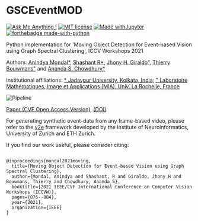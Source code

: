 # GSCEventMOD
[![Ask Me Anything !](https://img.shields.io/badge/Ask%20me-anything-1abc9c.svg)](https://GitHub.com/Naereen/ama)
[![MIT license](https://img.shields.io/badge/License-MIT-blue.svg)](https://lbesson.mit-license.org/)
[![Made withJupyter](https://img.shields.io/badge/Made%20with-Jupyter-orange?style=for-the-badge&logo=Jupyter)](https://jupyter.org/try)
[![forthebadge made-with-python](http://ForTheBadge.com/images/badges/made-with-python.svg)](https://www.python.org/)

Python implementation for 'Moving Object Detection for Event-based Vision using Graph Spectral Clustering', ICCV Workshops 2021

Authors: [Anindya Mondal*](https://sites.google.com/view/anindyamondal), [Shashant R*](https://www.researchgate.net/profile/Shashant-R), [Jhony H. Giraldo"](https://sites.google.com/view/jhonygiraldo), [Thierry Bouwmans"](https://sites.google.com/site/thierrybouwmans) and [Ananda S. Chowdhury*](https://sites.google.com/site/anandachowdhury)

Institutional affiliations: [\* Jadavpur University, Kolkata, India](http://www.jaduniv.edu.in/); [\" 
Laboratoire Mathématiques, Image et Applications (MIA), Univ. La Rochelle, France](http://mia.univ-larochelle.fr/)

![Pipeline](https://github.com/anindya2001/GSCEventMOD/blob/main/pipeline.png)

[Paper (CVF Open Access Version)](https://openaccess.thecvf.com/content/ICCV2021W/GSP-CV/papers/Mondal_Moving_Object_Detection_for_Event-Based_Vision_Using_Graph_Spectral_Clustering_ICCVW_2021_paper.pdf),
[(DOI)](https://ieeexplore.ieee.org/abstract/document/9607843)

For generating synthetic event-data from any frame-based video, please refer to the [v2e](https://sites.google.com/view/video2events/home) framework developed by the Institute of Neuroinformatics, University of Zurich and ETH Zurich. 

If you find our work useful, please consider citing:

```

@inproceedings{mondal2021moving,
  title={Moving Object Detection for Event-based Vision using Graph Spectral Clustering},
  author={Mondal, Anindya and Shashant, R and Giraldo, Jhony H and Bouwmans, Thierry and Chowdhury, Ananda S},
  booktitle={2021 IEEE/CVF International Conference on Computer Vision Workshops (ICCVW)},
  pages={876--884},
  year={2021},
  organization={IEEE}
}
```
